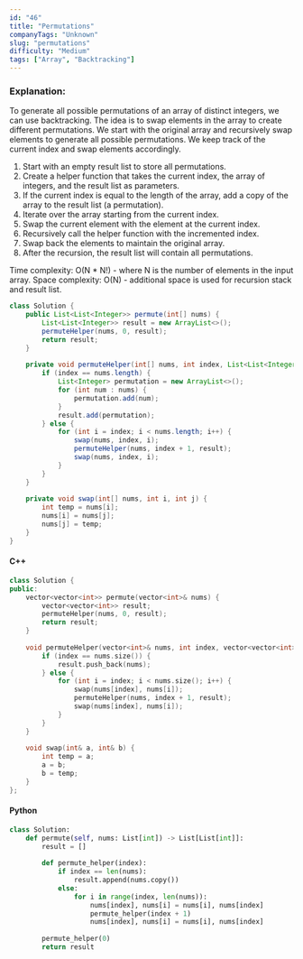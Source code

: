 ```yaml
---
id: "46"
title: "Permutations"
companyTags: "Unknown"
slug: "permutations"
difficulty: "Medium"
tags: ["Array", "Backtracking"]
---
```


### Explanation:
To generate all possible permutations of an array of distinct integers, we can use backtracking. The idea is to swap elements in the array to create different permutations. We start with the original array and recursively swap elements to generate all possible permutations. We keep track of the current index and swap elements accordingly.

1. Start with an empty result list to store all permutations.
2. Create a helper function that takes the current index, the array of integers, and the result list as parameters.
3. If the current index is equal to the length of the array, add a copy of the array to the result list (a permutation).
4. Iterate over the array starting from the current index.
5. Swap the current element with the element at the current index.
6. Recursively call the helper function with the incremented index.
7. Swap back the elements to maintain the original array.
8. After the recursion, the result list will contain all permutations.

Time complexity: O(N * N!) - where N is the number of elements in the input array.
Space complexity: O(N) - additional space is used for recursion stack and result list.

```java
class Solution {
    public List<List<Integer>> permute(int[] nums) {
        List<List<Integer>> result = new ArrayList<>();
        permuteHelper(nums, 0, result);
        return result;
    }
    
    private void permuteHelper(int[] nums, int index, List<List<Integer>> result) {
        if (index == nums.length) {
            List<Integer> permutation = new ArrayList<>();
            for (int num : nums) {
                permutation.add(num);
            }
            result.add(permutation);
        } else {
            for (int i = index; i < nums.length; i++) {
                swap(nums, index, i);
                permuteHelper(nums, index + 1, result);
                swap(nums, index, i);
            }
        }
    }
    
    private void swap(int[] nums, int i, int j) {
        int temp = nums[i];
        nums[i] = nums[j];
        nums[j] = temp;
    }
}
```

#### C++
```cpp
class Solution {
public:
    vector<vector<int>> permute(vector<int>& nums) {
        vector<vector<int>> result;
        permuteHelper(nums, 0, result);
        return result;
    }
    
    void permuteHelper(vector<int>& nums, int index, vector<vector<int>>& result) {
        if (index == nums.size()) {
            result.push_back(nums);
        } else {
            for (int i = index; i < nums.size(); i++) {
                swap(nums[index], nums[i]);
                permuteHelper(nums, index + 1, result);
                swap(nums[index], nums[i]);
            }
        }
    }
    
    void swap(int& a, int& b) {
        int temp = a;
        a = b;
        b = temp;
    }
};
```

#### Python
```python
class Solution:
    def permute(self, nums: List[int]) -> List[List[int]]:
        result = []
        
        def permute_helper(index):
            if index == len(nums):
                result.append(nums.copy())
            else:
                for i in range(index, len(nums)):
                    nums[index], nums[i] = nums[i], nums[index]
                    permute_helper(index + 1)
                    nums[index], nums[i] = nums[i], nums[index]
        
        permute_helper(0)
        return result
```
